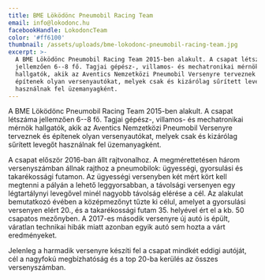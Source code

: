 ```yaml
---
title: BME Löködönc Pneumobil Racing Team
email: info@lokodonc.hu
facebookHandle: LokodoncTeam
color: '#ff6100'
thumbnail: /assets/uploads/bme-lokodonc-pneumobil-racing-team.jpg
excerpt: >-
  A BME Löködönc Pneumobil Racing Team 2015-ben alakult. A csapat létszáma
  jellemzően 6--8 fő. Tagjai gépész-, villamos- és mechatronikai mérnök
  hallgatók, akik az Aventics Nemzetközi Pneumobil Versenyre terveznek és
  építenek olyan versenyautókat, melyek csak és kizárólag sűrített levegőt
  használnak fel üzemanyagként.
---
```


A BME Löködönc Pneumobil Racing Team 2015-ben alakult. A csapat létszáma
jellemzően 6--8 fő. Tagjai gépész-, villamos- és mechatronikai mérnök hallgatók,
akik az Aventics Nemzetközi Pneumobil Versenyre terveznek és építenek olyan
versenyautókat, melyek csak és kizárólag sűrített levegőt használnak fel
üzemanyagként.

A csapat először 2016-ban állt rajtvonalhoz. A megmérettetésen három
versenyszámban állnak rajthoz a pneumobilok: ügyességi, gyorsulási és
takarékossági futamon. Az ügyességi versenyben két mért kört kell megtenni a
pályán a lehető leggyorsabban, a távolsági versenyen egy légtartálynyi levegővel
minél nagyobb távolság elérése a cél. Az alakulat bemutatkozó évében a
középmezőnyt tűzte ki célul, amelyet a gyorsulási versenyen elért 20., és a
takarékossági futam 35. helyével ért el a kb. 50 csapatos mezőnyben. A 2017-es
második versenyre új autó is épült, váratlan technikai hibák miatt azonban egyik
autó sem hozta a várt eredményeket.

Jelenleg a harmadik versenyre készíti fel a csapat mindkét eddigi autóját, cél a
nagyfokú megbízhatóság és a top 20-ba kerülés az összes versenyszámban.
